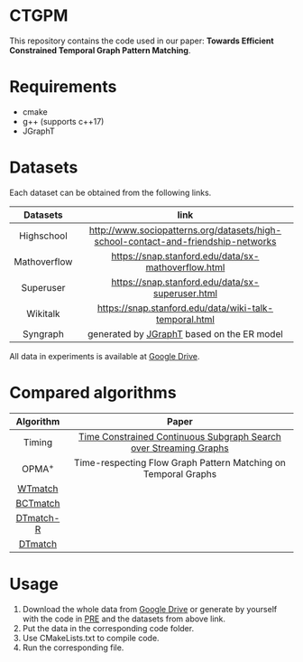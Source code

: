 # CTGPM

This repository contains the code used in our paper: **Towards Efficient Constrained Temporal Graph Pattern Matching**.

# Requirements

+ cmake
+ g++ (supports c++17)
+ JGraphT

# Datasets

Each dataset can be obtained from the following links.

| Datasets | link |
| :----: | :----: |
| Highschool | <http://www.sociopatterns.org/datasets/high-school-contact-and-friendship-networks> |
| Mathoverflow | <https://snap.stanford.edu/data/sx-mathoverflow.html> |
| Superuser | <https://snap.stanford.edu/data/sx-superuser.html> |
| Wikitalk | <https://snap.stanford.edu/data/wiki-talk-temporal.html> |
| Syngraph | generated by [JGraphT](https://jgrapht.org/) based on the ER model|

All data in experiments is available at [Google Drive]().

# Compared algorithms

| Algorithm | Paper |
| :----: | :----: |
| Timing | [Time Constrained Continuous Subgraph Search over Streaming Graphs](https://github.com/pkumod/timingsubg)
| OPMA$^+$ | Time-respecting Flow Graph Pattern Matching on Temporal Graphs  |
| [WTmatch](https://github.com/ZJU-DBL/CTGPM/tree/main/WTmatch) |  |
| [BCTmatch](https://github.com/ZJU-DBL/CTGPM/tree/main/DTmatch_n_BCTmatch) | |
| [DTmatch-R](https://github.com/ZJU-DBL/CTGPM/tree/main/DTmatch_n_BCTmatch) |  |
| [DTmatch](https://github.com/ZJU-DBL/CTGPM/tree/main/DTmatch_n_BCTmatch) |  |

# Usage

1. Download the whole data from [Google Drive]() or generate by yourself with the code in [PRE](https://github.com/ZJU-DBL/CTGPM/tree/main/PRE) and the datasets from above link. 
2. Put the data in the corresponding code folder.
3. Use CMakeLists.txt to compile code.
4. Run the corresponding file.


